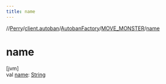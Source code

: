 ```yaml
---
title: name
---
```

//[Perry](../../../../index.html)/[client.autoban](../../index.html)/[AutobanFactory](../index.html)/[MOVE_MONSTER](index.html)/[name](name.html)



# name



[jvm]\
val [name](name.html): [String](https://kotlinlang.org/api/latest/jvm/stdlib/kotlin/-string/index.html)




